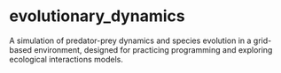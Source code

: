 # evolutionary_dynamics
A simulation of predator-prey dynamics and species evolution in a grid-based environment, designed for practicing programming and exploring ecological interactions models.
